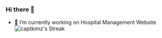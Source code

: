 ### Hi there 👋

- 🔭 I’m currently working on Hospital Management Website
![captkimz's Streak](https://github-readme-streak-stats.herokuapp.com/?user=captkimz&theme=merko&hide_border=true)


